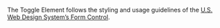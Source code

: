 The Toggle Element follows the styling and usage guidelines of the [U.S. Web Design System’s Form Control](https://designsystem.digital.gov/components/form-controls/).